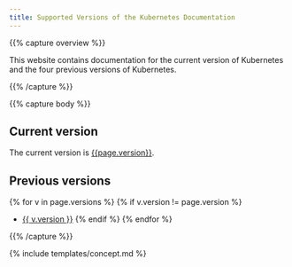 ```yaml
---
title: Supported Versions of the Kubernetes Documentation
---
```


{{% capture overview %}}

This website contains documentation for the current version of Kubernetes
and the four previous versions of Kubernetes.

{{% /capture %}}

{{% capture body %}}

## Current version

The current version is
[{{page.version}}](/).

## Previous versions

{% for v in page.versions %}
{% if v.version != page.version %}
* [{{ v.version }}]({{v.url}})
{% endif %}
{% endfor %}

{{% /capture %}}

{% include templates/concept.md %}
